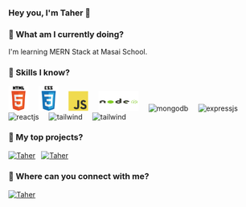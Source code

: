### Hey you, I'm Taher 👋

### 💬 What am I currently doing?
 I'm learning MERN Stack at Masai School.
 
### 💬 Skills I know?
<p>
<a><img src="https://raw.githubusercontent.com/devicons/devicon/master/icons/html5/html5-original-wordmark.svg" alt="html5" width="40" height="50"/></a> &nbsp; &nbsp;
<a><img src="https://raw.githubusercontent.com/devicons/devicon/master/icons/css3/css3-original-wordmark.svg" alt="css3" width="40" height="50"/> </a> &nbsp; &nbsp;
<a><img src="https://raw.githubusercontent.com/devicons/devicon/master/icons/javascript/javascript-original.svg" alt="javascript" width="40" height="40"/></a> &nbsp; &nbsp;
<a><img src="https://raw.githubusercontent.com/devicons/devicon/master/icons/nodejs/nodejs-original-wordmark.svg" alt="nodejs" width="80" height="40"/></a> &nbsp; &nbsp;
<a><img src="https://www.cloudsavvyit.com/p/uploads/2021/07/f5932bc2.jpg?width=1198&trim=1,1&bg-color=000&pad=1,1" alt="mongodb" width="80" height="40"/></a> &nbsp; &nbsp;
<a><img src="https://res.cloudinary.com/practicaldev/image/fetch/s--GEOe8aLy--/c_imagga_scale,f_auto,fl_progressive,h_420,q_auto,w_1000/https://dev-to-uploads.s3.amazonaws.com/i/qgjn9fi1vff7thgbbecs.jpeg" alt="expressjs" width="80" height="40"/></a> &nbsp; &nbsp;
<a><img src="https://res.cloudinary.com/practicaldev/image/fetch/s--qo_Wp38Z--/c_limit%2Cf_auto%2Cfl_progressive%2Cq_auto%2Cw_880/https://dev-to-uploads.s3.amazonaws.com/i/e0nl7ziy1la7bpwj7rsp.png" alt="reactjs" width="40" height="40"/></a> &nbsp; &nbsp;
<a><img src="https://www.vectorlogo.zone/logos/tailwindcss/tailwindcss-icon.svg" alt="tailwind" width="40" height="40"/></a> &nbsp; &nbsp;
<a><img src="https://digital.ai/sites/default/files/pictures/styles/maxwidth_300/public/pt_logos/jest.png?itok=dI0IDX4S" alt="tailwind" width="50" height="40"/></a> 
</p>

### 💬 My top projects?

<p align="left">
<a href="https://github.com/taherahmed14/Groww-Clone" target="blank"><img align="center" src="https://mir-s3-cdn-cf.behance.net/projects/404/b9336c93700473.Y3JvcCwxNzM2LDEzNTcsMCwxNzE.png" alt="Taher" width="50" /></a> &nbsp;
<a href="https://github.com/taherahmed14/adidas_project" target="blank"><img align="center" src="https://cdn.britannica.com/94/193794-050-0FB7060D/Adidas-logo.jpg" alt="Taher" width="56" /></a>
</p>

### 💬 Where can you connect with me?
<p align="left">
<a href="https://www.linkedin.com/in/taher-ahmed-bb96b6123/" target="blank"><img align="center" src="https://cdn-icons.flaticon.com/png/512/3536/premium/3536505.png?token=exp=1637134549~hmac=3124c6b5dd52547252dc033b95834155" alt="Taher" width="40" /></a>
</p>
 



<!--
**taherahmed14/taherahmed14** is a ✨ _special_ ✨ repository because its `README.md` (this file) appears on your GitHub profile.

Here are some ideas to get you started:

- 🔭 I’m currently working on ...
- 🌱 I’m currently learning ...
- 👯 I’m looking to collaborate on ...
- 🤔 I’m looking for help with ...
- 💬 Ask me about ...
- 📫 How to reach me: ...
- 😄 Pronouns: ...
- ⚡ Fun fact: ...
-->
